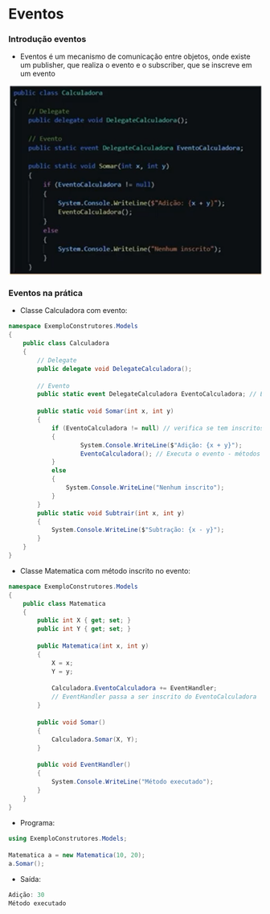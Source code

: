 # Eventos

### Introdução eventos

- Eventos é um mecanismo de comunicação entre objetos, onde existe um publisher, que realiza o evento e o subscriber, que se inscreve em um evento

![Untitled](Eventos%203e31edba8c244f1cb4364991ea4bc4cd/Untitled.png)

### Eventos na prática

- Classe Calculadora com evento:

```csharp
namespace ExemploConstrutores.Models
{
    public class Calculadora
    {
        // Delegate
        public delegate void DelegateCalculadora();

        // Evento
        public static event DelegateCalculadora EventoCalculadora; // Evento que outros objetos podem se inscrever

        public static void Somar(int x, int y)
        {
            if (EventoCalculadora != null) // verifica se tem inscritos no evento
            {
		            System.Console.WriteLine($"Adição: {x + y}");
		            EventoCalculadora(); // Executa o evento - métodos inscritos
            }
            else
            {
                System.Console.WriteLine("Nenhum inscrito");
            }
        }
        public static void Subtrair(int x, int y)
        {
            System.Console.WriteLine($"Subtração: {x - y}");
        }
    }
}
```

- Classe Matematica com método inscrito no evento:

```csharp
namespace ExemploConstrutores.Models
{
    public class Matematica
    {
        public int X { get; set; }
        public int Y { get; set; }

        public Matematica(int x, int y)
        {
            X = x;
            Y = y;

            Calculadora.EventoCalculadora += EventHandler; 
            // EventHandler passa a ser inscrito do EventoCalculadora
        }

        public void Somar()
        {
            Calculadora.Somar(X, Y);
        }

        public void EventHandler()
        {
            System.Console.WriteLine("Método executado");
        }
    }
}
```

- Programa:

```csharp
using ExemploConstrutores.Models;

Matematica a = new Matematica(10, 20);
a.Somar();
```

- Saída:

```csharp
Adição: 30
Método executado
```
